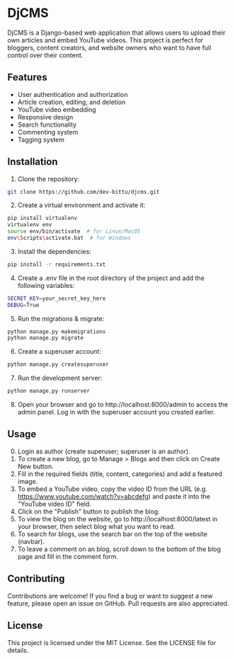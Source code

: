 # DjCMS
DjCMS is a Django-based web application that allows users to upload their own articles and embed YouTube videos.
This project is perfect for bloggers, content creators, and website owners who want to have full control over their content.

## Features
- User authentication and authorization
- Article creation, editing, and deletion
- YouTube video embedding
- Responsive design
- Search functionality
- Commenting system
- Tagging system

## Installation
1. Clone the repository:
```bash
git clone https://github.com/dev-bittu/djcms.git
```
2. Create a virtual environment and activate it:
```bash
pip install virtualenv
virtualenv env
source env/bin/activate  # for Linux/MacOS
env\Scripts\activate.bat  # for Windows
```
3. Install the dependencies:
```bash
pip install -r requirements.txt
```

4. Create a .env file in the root directory of the project and add the following variables:
```bash
SECRET_KEY=your_secret_key_here
DEBUG=True
```
5. Run the migrations & migrate:
```bash
python manage.py makemigrations
python manage.py migrate
```

6. Create a superuser account:
```bash
python manage.py createsuperuser
```

7. Run the development server:
```bash
python manage.py runserver
```

8. Open your browser and go to http://localhost:8000/admin to access the admin panel. 
Log in with the superuser account you created earlier.

## Usage
0. Login as author (create superuser; superuser is an author).
1. To create a new blog, go to Manage > Blogs and then click on Create New button.
2. Fill in the required fields (title, content, categories) and add a featured image.
3. To embed a YouTube video, copy the video ID from the URL (e.g. https://www.youtube.com/watch?v=abcdefg) and paste it into the "YouTube video ID" field.
4. Click on the "Publish" button to publish the blog.
5. To view the blog on the website, go to http://localhost:8000/latest in your browser, then select blog what you want to read.
6. To search for blogs, use the search bar on the top of the website (navbar).
7. To leave a comment on an blog, scroll down to the bottom of the blog page and fill in the comment form.

## Contributing
Contributions are welcome!
If you find a bug or want to suggest a new feature, please open an issue on GitHub.
Pull requests are also appreciated.

## License
This project is licensed under the MIT License.
See the LICENSE file for details.
